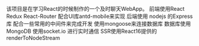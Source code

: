 该项目是在学习React的时候制作的一个及时聊天WebApp。
前端使用React Redux React-Router 配合UI库antd-mobile来实现
后端使用 nodejs 的Express库 配合一些常用的中间件来完成开发
使用mongoose来连接数据库
数据库使用MongoDB
使用socket.io 进行实时通信
SSR使用React16提供的renderToNodeStream

